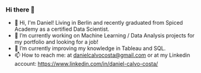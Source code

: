 ### Hi there 👋

- 👯 Hi, I'm Daniel! Living in Berlin and recently graduated from Spiced Academy as a certified Data Scientist.
- 🔭 I’m currently working on Machine Learning / Data Analysis projects for my portfolio and looking for a job!
- 🌱 I’m currently improving my knowledge in Tableau and SQL.
- 📫 How to reach me: at danielcalvocosta@gmail.com or at my Linkedin account: https://www.linkedin.com/in/daniel-calvo-costa/
